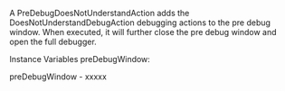 A PreDebugDoesNotUnderstandAction adds the DoesNotUnderstandDebugAction debugging actions to the pre debug window. When executed, it will further close the pre debug window and open the full debugger. 

Instance Variables
	preDebugWindow:		<Object>

preDebugWindow
	- xxxxx
